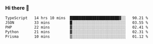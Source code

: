 ### Hi there 🌱
<!--START_SECTION:waka-->

```txt
TypeScript   14 hrs 10 mins  ██████████████████████▓░░   90.21 %
JSON         33 mins         █░░░░░░░░░░░░░░░░░░░░░░░░   03.55 %
PHP          22 mins         ▓░░░░░░░░░░░░░░░░░░░░░░░░   02.41 %
Python       21 mins         ▓░░░░░░░░░░░░░░░░░░░░░░░░   02.31 %
Prisma       10 mins         ▒░░░░░░░░░░░░░░░░░░░░░░░░   01.12 %
```

<!--END_SECTION:waka-->
<!--
**Dieg0raf/Dieg0raf** is a ✨ _special_ ✨ repository because its `README.md` (this file) appears on your GitHub profile.

Here are some ideas to get you started:

- 🔭 I’m currently working on ...
- 🌱 I’m currently learning ...
- 👯 I’m looking to collaborate on ...
- 🤔 I’m looking for help with ...
- 💬 Ask me about ...
- 📫 How to reach me: ...
- 😄 Pronouns: ...
- ⚡ Fun fact: ...
-->
